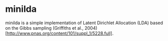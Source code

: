 minilda
=======

minilda is a simple implementation of Latent Dirichlet Allocation
(LDA) based on the Gibbs sampling (Griffiths et al.,
2004)[http://www.pnas.org/content/101/suppl_1/5228.full].
